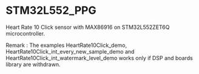 # STM32L552_PPG
Heart Rate 10 Click sensor with MAX86916 on STM32L552ZET6Q microcontroller.

Remark : The examples HeartRate10Click_demo, HeartRate10Click_int_every_new_sample_demo and HeartRate10Click_int_watermark_level_demo works only if DSP and boards library are withdrawn.
